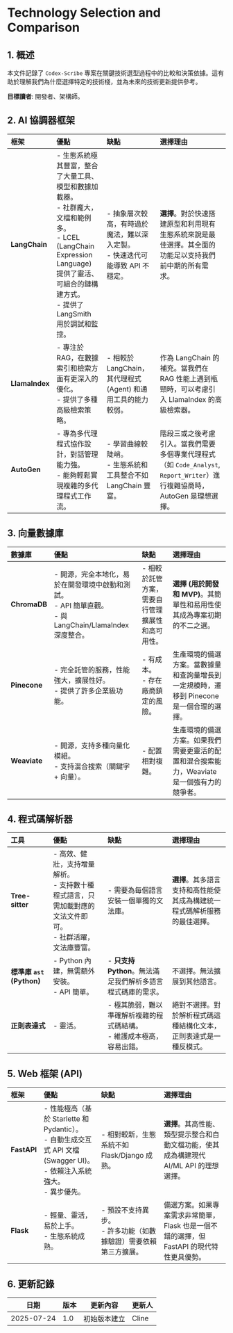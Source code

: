 # Technology Selection and Comparison

## 1. 概述

本文件記錄了 `Codex-Scribe` 專案在關鍵技術選型過程中的比較和決策依據。這有助於理解我們為什麼選擇特定的技術棧，並為未來的技術更新提供參考。

**目標讀者**: 開發者、架構師。

## 2. AI 協調器框架

| 框架 | 優點 | 缺點 | 選擇理由 |
| :--- | :--- | :--- | :--- |
| **LangChain** | - 生態系統極其豐富，整合了大量工具、模型和數據加載器。<br>- 社群龐大，文檔和範例多。<br>- LCEL (LangChain Expression Language) 提供了靈活、可組合的鏈構建方式。<br>- 提供了 LangSmith 用於調試和監控。 | - 抽象層次較高，有時過於魔法，難以深入定製。<br>- 快速迭代可能導致 API 不穩定。 | **選擇**。對於快速搭建原型和利用現有生態系統來說是最佳選擇。其全面的功能足以支持我們前中期的所有需求。 |
| **LlamaIndex** | - 專注於 RAG，在數據索引和檢索方面有更深入的優化。<br>- 提供了多種高級檢索策略。 | - 相較於 LangChain，其代理程式 (Agent) 和通用工具的能力較弱。 | 作為 LangChain 的補充。當我們在 RAG 性能上遇到瓶頸時，可以考慮引入 LlamaIndex 的高級檢索器。 |
| **AutoGen** | - 專為多代理程式協作設計，對話管理能力強。<br>- 能夠輕鬆實現複雜的多代理程式工作流。 | - 學習曲線較陡峭。<br>- 生態系統和工具整合不如 LangChain 豐富。 | 階段三或之後考慮引入。當我們需要多個專業代理程式（如 `Code_Analyst`, `Report_Writer`）進行複雜協商時，AutoGen 是理想選擇。 |

## 3. 向量數據庫

| 數據庫 | 優點 | 缺點 | 選擇理由 |
| :--- | :--- | :--- | :--- |
| **ChromaDB** | - 開源，完全本地化，易於在開發環境中啟動和測試。<br>- API 簡單直觀。<br>- 與 LangChain/LlamaIndex 深度整合。 | - 相較於託管方案，需要自行管理擴展性和高可用性。 | **選擇 (用於開發和 MVP)**。其簡單性和易用性使其成為專案初期的不二之選。 |
| **Pinecone** | - 完全託管的服務，性能強大，擴展性好。<br>- 提供了許多企業級功能。 | - 有成本。<br>- 存在廠商鎖定的風險。 | 生產環境的備選方案。當數據量和查詢量增長到一定規模時，遷移到 Pinecone 是一個合理的選擇。 |
| **Weaviate** | - 開源，支持多種向量化模組。<br>- 支持混合搜索（關鍵字 + 向量）。 | - 配置相對複雜。 | 生產環境的備選方案。如果我們需要更靈活的配置和混合搜索能力，Weaviate 是一個強有力的競爭者。 |

## 4. 程式碼解析器

| 工具 | 優點 | 缺點 | 選擇理由 |
| :--- | :--- | :--- | :--- |
| **Tree-sitter** | - 高效、健壯，支持增量解析。<br>- 支持數十種程式語言，只需加載對應的文法文件即可。<br>- 社群活躍，文法庫豐富。 | - 需要為每個語言安裝一個單獨的文法庫。 | **選擇**。其多語言支持和高性能使其成為構建統一程式碼解析服務的最佳選擇。 |
| **標準庫 `ast` (Python)** | - Python 內建，無需額外安裝。<br>- API 簡單。 | - **只支持 Python**。無法滿足我們解析多語言程式碼庫的需求。 | 不選擇。無法擴展到其他語言。 |
| **正則表達式** | - 靈活。 | - 極其脆弱，難以準確解析複雜的程式碼結構。<br>- 維護成本極高，容易出錯。 | 絕對不選擇。對於解析程式碼這種結構化文本，正則表達式是一種反模式。 |

## 5. Web 框架 (API)

| 框架 | 優點 | 缺點 | 選擇理由 |
| :--- | :--- | :--- | :--- |
| **FastAPI** | - 性能極高（基於 Starlette 和 Pydantic）。<br>- 自動生成交互式 API 文檔 (Swagger UI)。<br>- 依賴注入系統強大。<br>- 異步優先。 | - 相對較新，生態系統不如 Flask/Django 成熟。 | **選擇**。其高性能、類型提示整合和自動文檔功能，使其成為構建現代 AI/ML API 的理想選擇。 |
| **Flask** | - 輕量、靈活，易於上手。<br>- 生態系統成熟。 | - 預設不支持異步。<br>- 許多功能（如數據驗證）需要依賴第三方擴展。 | 備選方案。如果專案需求非常簡單，Flask 也是一個不錯的選擇，但 FastAPI 的現代特性更具優勢。 |

## 6. 更新記錄

| 日期       | 版本 | 更新內容           | 更新人 |
|------------|------|--------------------|--------|
| 2025-07-24 | 1.0  | 初始版本建立       | Cline  |
